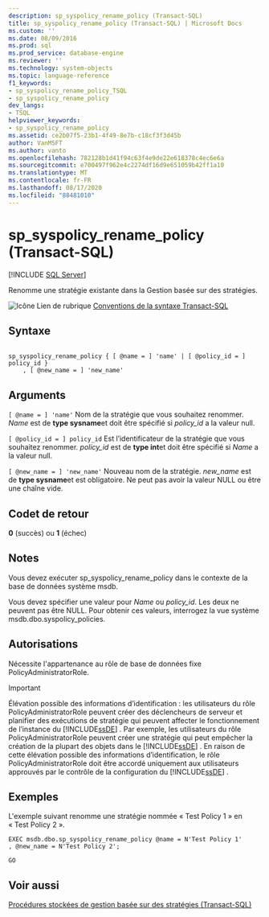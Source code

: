 ```yaml
---
description: sp_syspolicy_rename_policy (Transact-SQL)
title: sp_syspolicy_rename_policy (Transact-SQL) | Microsoft Docs
ms.custom: ''
ms.date: 08/09/2016
ms.prod: sql
ms.prod_service: database-engine
ms.reviewer: ''
ms.technology: system-objects
ms.topic: language-reference
f1_keywords:
- sp_syspolicy_rename_policy_TSQL
- sp_syspolicy_rename_policy
dev_langs:
- TSQL
helpviewer_keywords:
- sp_syspolicy_rename_policy
ms.assetid: ce2b07f5-23b1-4f49-8e7b-c18cf3f3d45b
author: VanMSFT
ms.author: vanto
ms.openlocfilehash: 782128b1d41f94c63f4e9de22e618378c4ec6e6a
ms.sourcegitcommit: e700497f962e4c2274df16d9e651059b42ff1a10
ms.translationtype: MT
ms.contentlocale: fr-FR
ms.lasthandoff: 08/17/2020
ms.locfileid: "88481010"
---
```

# <a name="sp_syspolicy_rename_policy-transact-sql"></a>sp_syspolicy_rename_policy (Transact-SQL)
[!INCLUDE [SQL Server](../../includes/applies-to-version/sqlserver.md)]

  Renomme une stratégie existante dans la Gestion basée sur des stratégies.  
  
  
 ![Icône Lien de rubrique](../../database-engine/configure-windows/media/topic-link.gif "Icône du lien de rubrique") [Conventions de la syntaxe Transact-SQL](../../t-sql/language-elements/transact-sql-syntax-conventions-transact-sql.md)  
  
## <a name="syntax"></a>Syntaxe  
  
```  
  
sp_syspolicy_rename_policy { [ @name = ] 'name' | [ @policy_id = ] policy_id }  
    , [ @new_name = ] 'new_name'  
```  
  
## <a name="arguments"></a>Arguments  
`[ @name = ] 'name'` Nom de la stratégie que vous souhaitez renommer. *Name* est de **type sysname**et doit être spécifié si *policy_id* a la valeur null.  
  
`[ @policy_id = ] policy_id` Est l’identificateur de la stratégie que vous souhaitez renommer. *policy_id* est de **type int**et doit être spécifié si *Name* a la valeur null.  
  
`[ @new_name = ] 'new_name'` Nouveau nom de la stratégie. *new_name* est de **type sysname**et est obligatoire. Ne peut pas avoir la valeur NULL ou être une chaîne vide.  
  
## <a name="return-code-values"></a>Codet de retour  
 **0** (succès) ou **1** (échec)  
  
## <a name="remarks"></a>Notes  
 Vous devez exécuter sp_syspolicy_rename_policy dans le contexte de la base de données système msdb.  
  
 Vous devez spécifier une valeur pour *Name* ou *policy_id*. Les deux ne peuvent pas être NULL. Pour obtenir ces valeurs, interrogez la vue système msdb.dbo.syspolicy_policies.  
  
## <a name="permissions"></a>Autorisations  
 Nécessite l'appartenance au rôle de base de données fixe PolicyAdministratorRole.  
  
> [!IMPORTANT]  
>  Élévation possible des informations d’identification : les utilisateurs du rôle PolicyAdministratorRole peuvent créer des déclencheurs de serveur et planifier des exécutions de stratégie qui peuvent affecter le fonctionnement de l’instance du [!INCLUDE[ssDE](../../includes/ssde-md.md)] . Par exemple, les utilisateurs du rôle PolicyAdministratorRole peuvent créer une stratégie qui peut empêcher la création de la plupart des objets dans le [!INCLUDE[ssDE](../../includes/ssde-md.md)] . En raison de cette élévation possible des informations d’identification, le rôle PolicyAdministratorRole doit être accordé uniquement aux utilisateurs approuvés par le contrôle de la configuration du [!INCLUDE[ssDE](../../includes/ssde-md.md)] .  
  
## <a name="examples"></a>Exemples  
 L'exemple suivant renomme une stratégie nommée « Test Policy 1 » en « Test Policy 2 ».  
  
```  
EXEC msdb.dbo.sp_syspolicy_rename_policy @name = N'Test Policy 1'  
, @new_name = N'Test Policy 2';  
  
GO  
```  
  
## <a name="see-also"></a>Voir aussi  
 [Procédures stockées de gestion basée sur des stratégies &#40;Transact-SQL&#41;](../../relational-databases/system-stored-procedures/policy-based-management-stored-procedures-transact-sql.md)  
  
  
